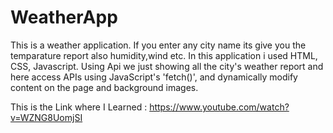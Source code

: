 # WeatherApp

This is a weather application. If you enter any city name its give you the temparature report also humidity,wind etc.
In this application  i used HTML, CSS, Javascript.
Using Api  we just showing all the city's weather report and here access APIs using JavaScript's 'fetch()', and  dynamically modify content on the page and background images.



This is the Link where I Learned :  https://www.youtube.com/watch?v=WZNG8UomjSI
